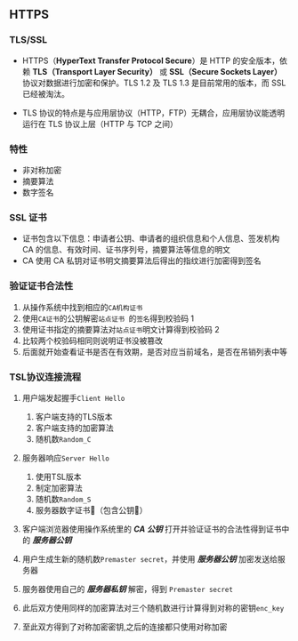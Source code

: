 ## HTTPS

### TLS/SSL

- HTTPS（**HyperText Transfer Protocol Secure**）是 HTTP 的安全版本，依赖 **TLS（Transport Layer Security）** 或 **SSL（Secure Sockets Layer）** 协议对数据进行加密和保护。TLS 1.2 及 TLS 1.3 是目前常用的版本，而 SSL 已经被淘汰。

- TLS 协议的特点是与应用层协议（HTTP，FTP）无耦合，应用层协议能透明运行在 TLS 协议上层（HTTP 与 TCP 之间）
### 特性
- 非对称加密
- 摘要算法
- 数字签名
### SSL 证书
- 证书包含以下信息：申请者公钥、申请者的组织信息和个人信息、签发机构 CA 的信息、有效时间、证书序列号，摘要算法等信息的明文
- CA 使用 CA 私钥对证书明文摘要算法后得出的指纹进行加密得到签名
### 验证证书合法性
1. 从操作系统中找到相应的`CA机构证书`
2. 使用`CA证书`的公钥解密`站点证书 `的`签名`得到校验码 1
3. 使用证书指定的摘要算法对`站点证书`明文计算得到校验码 2
4. 比较两个校验码相同则说明证书没被篡改
5. 后面就开始查看证书是否在有效期，是否对应当前域名，是否在吊销列表中等

### TSL协议连接流程

1. 用户端发起握手`Client Hello`
	1. 客户端支持的TLS版本
	2. 客户端支持的加密算法
	3. 随机数`Random_C`

2. 服务器响应`Server Hello`
	1. 使用TSL版本
	2. 制定加密算法
	3. 随机数`Random_S`
	4. 服务器数字证书📄（包含公钥🔑）

3. 客户端浏览器使用操作系统里的 **_CA 公钥_** 打开并验证证书的合法性得到证书中的 **_服务器公钥_**

4. 用户生成生新的随机数`Premaster secret`，并使用 **_服务器公钥_** 加密发送给服务器

5. 服务器使用自己的 **_服务器私钥_** 解密，得到 `Premaster secret`

6. 此后双方使用同样的加密算法对三个随机数进行计算得到对称的密钥`enc_key`

7. 至此双方得到了对称加密密钥,之后的连接都只使用对称加密

  